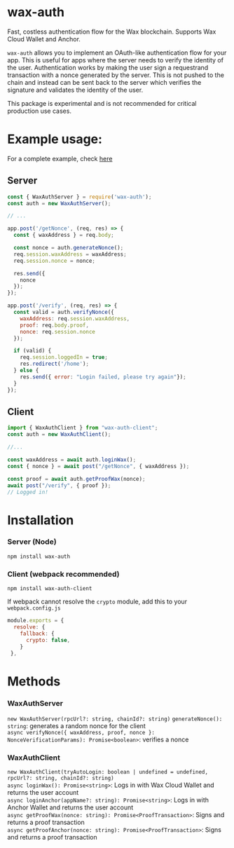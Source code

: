 # wax-auth
Fast, costless authentication flow for the Wax blockchain. Supports Wax Cloud Wallet and Anchor.

`wax-auth` allows you to implement an OAuth-like authentication flow for your app. This is useful for apps where the server needs to verify the identity of the user. Authentication works by making the user sign a requestrand transaction with a nonce generated by the server. This is not pushed to the chain and instead can be sent back to the server which verifies the signature and validates the identity of the user.  

This package is experimental and is not recommended for critical production use cases.

# Example usage:  
For a complete example, check [here](https://github.com/udbhav-s/wax-auth/tree/main/demo)  

## Server  
```js
const { WaxAuthServer } = require('wax-auth');
const auth = new WaxAuthServer();

// ...

app.post('/getNonce', (req, res) => {
  const { waxAddress } = req.body;

  const nonce = auth.generateNonce();
  req.session.waxAddress = waxAddress;
  req.session.nonce = nonce;

  res.send({
    nonce
  });
});

app.post('/verify', (req, res) => {
  const valid = auth.verifyNonce({
    waxAddress: req.session.waxAddress,
    proof: req.body.proof,
    nonce: req.session.nonce
  });

  if (valid) {
    req.session.loggedIn = true;
    res.redirect('/home');
  } else {
    res.send({ error: "Login failed, please try again"});
  }
});
```

## Client
```js
import { WaxAuthClient } from "wax-auth-client";
const auth = new WaxAuthClient();

//...

const waxAddress = await auth.loginWax();
const { nonce } = await post("/getNonce", { waxAddress });

const proof = await auth.getProofWax(nonce);
await post("/verify", { proof });
// Logged in!
```

# Installation

### Server (Node)
`npm install wax-auth`  
### Client (webpack recommended)
`npm install wax-auth-client`  

If webpack cannot resolve the `crypto` module, add this to your `webpack.config.js`
```js
module.exports = {
  resolve: {
    fallback: {
      crypto: false,
    }
 },
```  

# Methods
### WaxAuthServer
`new WaxAuthServer(rpcUrl?: string, chainId?: string)`
`generateNonce(): string`: generates a random nonce for the client  
`async verifyNonce({ waxAddress, proof, nonce }: NonceVerificationParams): Promise<boolean>`: verifies a nonce  

### WaxAuthClient
`new WaxAuthClient(tryAutoLogin: boolean | undefined = undefined, rpcUrl?: string, chainId?: string)`  
`async loginWax(): Promise<string>`: Logs in with Wax Cloud Wallet and returns the user account  
`async loginAnchor(appName?: string): Promise<string>`: Logs in with Anchor Wallet and returns the user account  
`async getProofWax(nonce: string): Promise<ProofTransaction>`: Signs and returns a proof transaction  
`async getProofAnchor(nonce: string): Promise<ProofTransaction>`: Signs and returns a proof transaction  
